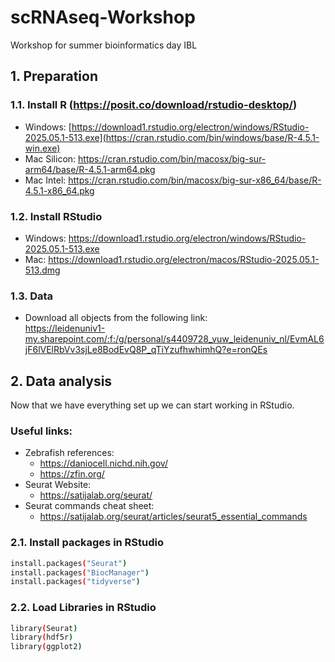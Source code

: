 # scRNAseq-Workshop
Workshop for summer bioinformatics day IBL

## 1. Preparation
### 1.1. Install R (https://posit.co/download/rstudio-desktop/)
- Windows: [https://download1.rstudio.org/electron/windows/RStudio-2025.05.1-513.exe](https://cran.rstudio.com/bin/windows/base/R-4.5.1-win.exe)
- Mac Silicon: https://cran.rstudio.com/bin/macosx/big-sur-arm64/base/R-4.5.1-arm64.pkg
- Mac Intel: https://cran.rstudio.com/bin/macosx/big-sur-x86_64/base/R-4.5.1-x86_64.pkg

### 1.2. Install RStudio
- Windows: https://download1.rstudio.org/electron/windows/RStudio-2025.05.1-513.exe
- Mac: https://download1.rstudio.org/electron/macos/RStudio-2025.05.1-513.dmg

### 1.3. Data
- Download all objects from the following link: \
  https://leidenuniv1-my.sharepoint.com/:f:/g/personal/s4409728_vuw_leidenuniv_nl/EvmAL6jF6lVElRbVv3sjLe8BodEvQ8P_qTiYzufhwhimhQ?e=ronQEs


## 2. Data analysis
Now that we have everything set up we can start working in RStudio.

### Useful links:
- Zebrafish references:
  - https://daniocell.nichd.nih.gov/
  - https://zfin.org/
- Seurat Website:
    - https://satijalab.org/seurat/
- Seurat commands cheat sheet:
  - https://satijalab.org/seurat/articles/seurat5_essential_commands



### 2.1. Install packages in RStudio
```bash
install.packages("Seurat")
install.packages("BiocManager")
install.packages("tidyverse")
```

### 2.2. Load Libraries in RStudio
```bash
library(Seurat)
library(hdf5r)
library(ggplot2)
```

